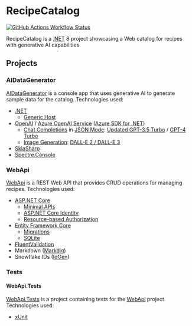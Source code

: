 # RecipeCatalog

[![GitHub Actions Workflow Status](https://img.shields.io/github/actions/workflow/status/jonathanpotts/RecipeCatalog/dotnet.yml)](https://github.com/jonathanpotts/RecipeCatalog/actions/workflows/dotnet.yml)

RecipeCatalog is a [.NET](https://dotnet.microsoft.com/) 8 project showcasing a Web catalog for recipes with generative AI capabilities.

## Projects

### AIDataGenerator

[AIDataGenerator](src/AIDataGenerator/) is a console app that uses generative AI to generate sample data for the catalog. Technologies used:

- [.NET](https://dotnet.microsoft.com/)
    - [Generic Host](https://learn.microsoft.com/dotnet/core/extensions/generic-host)
- [OpenAI](https://openai.com/) / [Azure OpenAI Service](https://azure.microsoft.com/products/ai-services/openai-service/) ([Azure SDK for .NET](https://github.com/Azure/azure-sdk-for-net))
    - [Chat Completions](https://platform.openai.com/docs/guides/text-generation/chat-completions-api) in [JSON Mode](https://platform.openai.com/docs/guides/text-generation/json-mode): [Updated GPT-3.5 Turbo](https://platform.openai.com/docs/models/gpt-3-5) / [GPT-4 Turbo](https://platform.openai.com/docs/models/gpt-4-and-gpt-4-turbo)
    - [Image Generation](https://platform.openai.com/docs/guides/images): [DALL-E 2 / DALL-E 3](https://platform.openai.com/docs/models/dall-e)
- [SkiaSharp](https://github.com/mono/SkiaSharp)
- [Spectre.Console](https://spectreconsole.net/)

### WebApi

[WebApi](src/WebApi/) is a REST Web API that provides CRUD operations for managing recipes. Technologies used:

- [ASP.NET Core](https://dotnet.microsoft.com/apps/aspnet)
    - [Minimal APIs](https://learn.microsoft.com/aspnet/core/fundamentals/minimal-apis/overview)
    - [ASP.NET Core Identity](https://learn.microsoft.com/aspnet/core/security/authentication/identity)
    - [Resource-based Authorization](https://learn.microsoft.com/aspnet/core/security/authorization/resourcebased)
- [Entity Framework Core](https://learn.microsoft.com/ef/core/)
    - [Migrations](https://learn.microsoft.com/ef/core/managing-schemas/migrations/)
    - [SQLite](https://www.sqlite.org/)
- [FluentValidation](https://github.com/FluentValidation/FluentValidation)
- Markdown ([Markdig](https://github.com/xoofx/markdig))
- Snowflake IDs ([IdGen](https://github.com/RobThree/IdGen))

### Tests

#### WebApi.Tests

[WebApi.Tests](tests/WebApi.Tests/) is a project containing tests for the [WebApi](src/WebApi/) project. Technologies used:

- [xUnit](https://xunit.net/)
